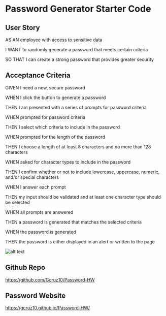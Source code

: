 # Password Generator Starter Code
## User Story 
AS AN employee with access to sensitive data

I WANT to randomly generate a password that meets certain criteria

SO THAT I can create a strong password that provides greater security

## Acceptance Criteria 
GIVEN I need a new, secure password

WHEN I click the button to generate a password

THEN I am presented with a series of prompts for password criteria

WHEN prompted for password criteria

THEN I select which criteria to include in the password

WHEN prompted for the length of the password

THEN I choose a length of at least 8 characters and no more than 128 characters

WHEN asked for character types to include in the password

THEN I confirm whether or not to include lowercase, uppercase, numeric, and/or special characters

WHEN I answer each prompt

THEN my input should be validated and at least one character type should be selected

WHEN all prompts are answered

THEN a password is generated that matches the selected criteria

WHEN the password is generated

THEN the password is either displayed in an alert or written to the page


![alt text](./assests/images/password.png)

## Github Repo
https://github.com/Gcruz10/Password-HW
## Password Website
 https://gcruz10.github.io/Password-HW/